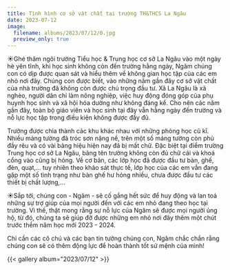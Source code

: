 ```yaml
---
title: Tình hình cơ sở vật chất tại trường TH&THCS La Ngâu
date: 2023-07-12
image:
  filename: albums/2023/07/12/0.jpg
  preview_only: true
---
```


☀️Ghé thăm ngôi trường Tiểu học & Trung học cơ sở La Ngâu vào một ngày hè yên tĩnh, khi học sinh không còn đến trường hằng ngày, Ngăm chúng con có dịp được quan sát và hiểu thêm về không gian học tập của các em nhỏ nơi đây. Chúng con được biết, vào những năm gần đây cơ sở vật chất của nhà trường đã không còn được chú trọng đầu tư. Xã La Ngâu là xã nghèo, người dân chỉ làm nông nghiệp, việc huy động đóng góp của phụ huynh học sinh và xã hội hóa dường như không đáng kể. Cho nên các năm gần đây, toàn bộ giáo viên và học sinh tại đây vẫn hằng ngày đến trường và nỗ lực học tập trong điều kiện không được đầy đủ.

Trường được chia thành các khu khác nhau với những phòng học cũ kĩ. Nhiều mảng tường đã tróc sơn nặng nề, trên một số mảng tường còn phủ đầy rêu và có vài bảng hiệu hiện nay đã bị mất chữ. Đặc biệt tại điểm trường Trung học cơ sở La Ngâu, bảng tên trường không còn đủ chữ cái và khoá cổng vào cũng bị hỏng. Về cơ bản, các lớp học đã được đầu tư bàn, ghế, đèn, quạt,... tuy nhiên theo khảo sát thực tế, lớp học của các em vẫn đang gặp một số tình trạng như bàn ghế hư hỏng nhiều, chưa được đầu tư các thiết bị chất lượng,...

☀️Sắp tới, chúng con - Ngăm - sẽ cố gắng hết sức để huy động và lan toả những sự trợ giúp của mọi người đến với các em nhỏ đang theo học tại trường. Vì thế, thật mong rằng sự nỗ lực của Ngăm sẽ được mọi người ủng hộ, từ đó, chúng ta sẽ giúp đỡ được những em nhỏ nơi đây thêm một chút trước thềm năm học mới 2023 - 2024.

Chỉ cần các cô chú và các bạn tin tưởng chúng con, Ngăm chắc chắn rằng chúng con sẽ có thêm động lực để hoàn thành tốt sứ mệnh của mình!

{{< gallery album="2023/07/12" >}}
